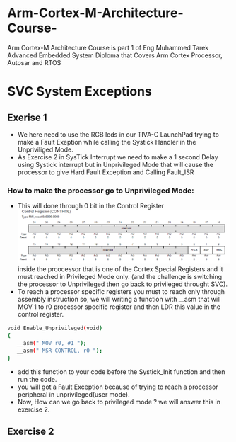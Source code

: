 # Arm-Cortex-M-Architecture-Course-
Arm Cortex-M Architecture Course is part 1 of Eng Muhammed Tarek Advanced Embedded System Diploma that Covers Arm Cortex Processor, Autosar and RTOS 



# SVC System Exceptions
## Exerise 1 
- We here need to use the RGB leds in our TIVA-C LaunchPad trying to make a Fault Exeption while calling the Systick Handler in the 
Unpriviliged Mode. 
- As Exercise 2 in SysTick Interrupt we need to make a 1 second Delay using Systick interrupt but in Unprivileged Mode that will cause the processor to give Hard Fault Exception and Calling Fault_ISR 

### How to make the processor go to Unprivileged Mode:
- This will done through 0 bit in the Control Register  ![Control Register](<Images/Control Register (Processor Specific).PNG>) inside the prcocessor that is one of the Cortex Special Registers and it must reached in Privileged Mode only. (and the challenge is switching the processor to Unprivileged then go back to privileged throught SVC).
- To reach a processor specific registers you must to reach only through assembly instruction so, we will writing a function with __asm that will MOV 1 to r0 processor specific register and then LDR this value in the control register.
```bash
void Enable_Unprivileged(void)
{
   __asm(" MOV r0, #1 ");
   __asm(" MSR CONTROL, r0 ");
}
```
- add this function to your code before the Systick_Init function and then run the code.
- you will got a Fault Exception because of trying to reach a processor peripheral in unprivileged(user mode).
- Now, How can we go back to privileged mode ? we will answer this in exercise 2.

## Exercise 2 